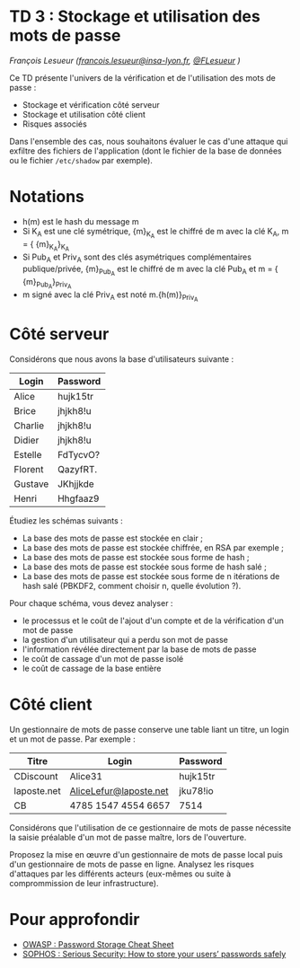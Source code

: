 # TD 3 : Stockage et utilisation des mots de passe

_François Lesueur ([francois.lesueur@insa-lyon.fr](mailto:francois.lesueur@insa-lyon.fr), [@FLesueur](https://twitter.com/FLesueur) )_

Ce TD présente l'univers de la vérification et de l'utilisation des mots de passe :

* Stockage et vérification côté serveur
* Stockage et utilisation côté client
* Risques associés

Dans l'ensemble des cas, nous souhaitons évaluer le cas d'une attaque qui exfiltre des fichiers de l'application (dont le fichier de la base de données ou le fichier `/etc/shadow` par exemple).

Notations
=========

* h(m) est le hash du message m
* Si K<sub>A</sub> est une clé symétrique, {m}<sub>K<sub>A</sub></sub> est le chiffré de m avec la clé K<sub>A</sub>, m = { {m}<sub>K<sub>A</sub></sub>}<sub>K<sub>A</sub></sub>
* Si Pub<sub>A</sub> et Priv<sub>A</sub> sont des clés asymétriques complémentaires publique/privée, {m}<sub>Pub<sub>A</sub></sub> est le chiffré de m avec la clé Pub<sub>A</sub> et m = { {m}<sub>Pub<sub>A</sub></sub>}<sub>Priv<sub>A</sub></sub>
* m signé avec la clé Priv<sub>A</sub> est noté m.{h(m)}<sub>Priv<sub>A</sub></sub>


Côté serveur
============

Considérons que nous avons la base d'utilisateurs suivante :

| Login | Password |
| - 	| - |
Alice 	| hujk15tr
Brice 	| jhjkh8!u
Charlie | jhjkh8!u
Didier 	| jhjkh8!u
Estelle | FdTycvO?
Florent | QazyfRT.
Gustave | JKhjjkde
Henri 	| Hhgfaaz9

Étudiez les schémas suivants :

* La base des mots de passe est stockée en clair ;
* La base des mots de passe est stockée chiffrée, en RSA par exemple ;
* La base des mots de passe est stockée sous forme de hash ;
* La base des mots de passe est stockée sous forme de hash salé ;
* La base des mots de passe est stockée sous forme de n itérations de hash salé (PBKDF2, comment choisir n, quelle évolution ?).

Pour chaque schéma, vous devez analyser :

* le processus et le coût de l'ajout d'un compte et de la vérification d'un mot de passe
* la gestion d'un utilisateur qui a perdu son mot de passe
* l'information révélée directement par la base de mots de passe
* le coût de cassage d'un mot de passe isolé
* le coût de cassage de la base entière




Côté client
===========

Un gestionnaire de mots de passe conserve une table liant un titre, un login et un mot de passe. Par exemple :

| Titre | Login | Password |
| - | - | - |
| CDiscount | Alice31 | hujk15tr |
| laposte.net | AliceLefur@laposte.net | jku78!io |
| CB | 4785 1547 4554 6657 | 7514 |

Considérons que l'utilisation de ce gestionnaire de mots de passe nécessite la saisie préalable d'un mot de passe maître, lors de l'ouverture.

Proposez la mise en œuvre d'un gestionnaire de mots de passe local puis d'un gestionnaire de mots de passe en ligne. Analysez les risques d'attaques par les différents acteurs (eux-mêmes ou suite à comprommission de leur infrastructure).


Pour approfondir
================

* [OWASP : Password Storage Cheat Sheet](https://www.owasp.org/index.php/Password_Storage_Cheat_Sheet)
* [SOPHOS : Serious Security: How to store your users’ passwords safely](https://nakedsecurity.sophos.com/2013/11/20/serious-security-how-to-store-your-users-passwords-safely/)
